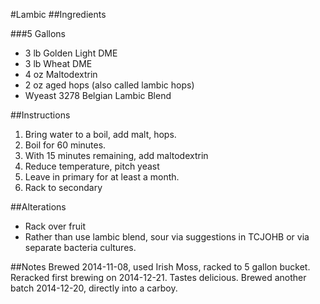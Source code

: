 #Lambic
##Ingredients

###5 Gallons
* 3 lb Golden Light DME
* 3 lb Wheat DME
* 4 oz Maltodextrin
* 2 oz aged hops (also called lambic hops)
* Wyeast 3278 Belgian Lambic Blend

##Instructions
1. Bring water to a boil, add malt, hops.
2. Boil for 60 minutes.
3. With 15 minutes remaining, add maltodextrin
4. Reduce temperature, pitch yeast
5. Leave in primary for at least a month.
6. Rack to secondary

##Alterations
* Rack over fruit
* Rather than use lambic blend, sour via suggestions in TCJOHB or via separate bacteria cultures.

##Notes
Brewed 2014-11-08, used Irish Moss, racked to 5 gallon bucket.
Reracked first brewing on 2014-12-21.  Tastes delicious.
Brewed another batch 2014-12-20, directly into a carboy.
